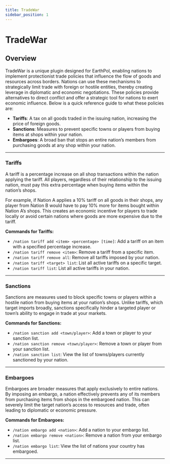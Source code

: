 ```yaml
---
title: TradeWar
sidebar_position: 1
---
```


# TradeWar

## Overview

TradeWar is a unique plugin designed for EarthPol, enabling nations to implement protectionist trade policies that influence the flow of goods and resources across borders. Nations can use these mechanisms to strategically limit trade with foreign or hostile entities, thereby creating leverage in diplomatic and economic negotiations. These policies provide alternatives to direct conflict and offer a strategic tool for nations to exert economic influence. Below is a quick reference guide to what these policies are:

- **Tariffs**: A tax on all goods traded in the issuing nation, increasing the price of foreign goods.
- **Sanctions**: Measures to prevent specific towns or players from buying items at shops within your nation.
- **Embargoes**: A broad ban that stops an entire nation’s members from purchasing goods at any shop within your nation.

---

### Tariffs

A tariff is a percentage increase on all shop transactions within the nation applying the tariff. All players, regardless of their relationship to the issuing nation, must pay this extra percentage when buying items within the nation’s shops.

For example, if Nation A applies a 10% tariff on all goods in their shops, any player from Nation B would have to pay 10% more for items bought within Nation A’s shops. This creates an economic incentive for players to trade locally or avoid certain nations where goods are more expensive due to the tariff.

**Commands for Tariffs:**

- `/nation tariff add <item> <percentage> [time]`: Add a tariff on an item with a specified percentage increase.
- `/nation tariff remove <item>`: Remove a tariff from a specific item.
- `/nation tariff remove all`: Remove all tariffs imposed by your nation.
- `/nation tariff <target> list`: List all active tariffs on a specific target.
- `/nation tariff list`: List all active tariffs in your nation.

---

### Sanctions

Sanctions are measures used to block specific towns or players within a hostile nation from buying items at your nation’s shops. Unlike tariffs, which target imports broadly, sanctions specifically hinder a targeted player or town’s ability to engage in trade at your markets.

**Commands for Sanctions:**

- `/nation sanction add <town/player>`: Add a town or player to your sanction list.
- `/nation sanction remove <town/player>`: Remove a town or player from your sanction list.
- `/nation sanction list`: View the list of towns/players currently sanctioned by your nation.

---

### Embargoes

Embargoes are broader measures that apply exclusively to entire nations. By imposing an embargo, a nation effectively prevents any of its members from purchasing items from shops in the embargoed nation. This can severely limit the target nation’s access to resources and trade, often leading to diplomatic or economic pressure.

**Commands for Embargoes:**

- `/nation embargo add <nation>`: Add a nation to your embargo list.
- `/nation embargo remove <nation>`: Remove a nation from your embargo list.
- `/nation embargo list`: View the list of nations your country has embargoed.

---
